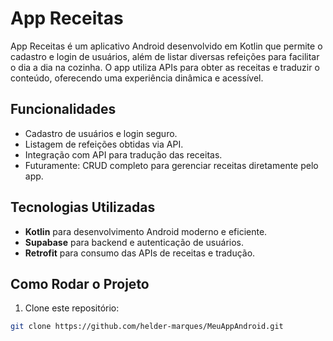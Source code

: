 # App Receitas

App Receitas é um aplicativo Android desenvolvido em Kotlin que permite o cadastro e login de usuários, além de listar diversas refeições para facilitar o dia a dia na cozinha. O app utiliza APIs para obter as receitas e traduzir o conteúdo, oferecendo uma experiência dinâmica e acessível.

## Funcionalidades

- Cadastro de usuários e login seguro.
- Listagem de refeições obtidas via API.
- Integração com API para tradução das receitas.
- Futuramente: CRUD completo para gerenciar receitas diretamente pelo app.

## Tecnologias Utilizadas

- **Kotlin** para desenvolvimento Android moderno e eficiente.
- **Supabase** para backend e autenticação de usuários.
- **Retrofit** para consumo das APIs de receitas e tradução.

## Como Rodar o Projeto

1. Clone este repositório:

```bash
git clone https://github.com/helder-marques/MeuAppAndroid.git
